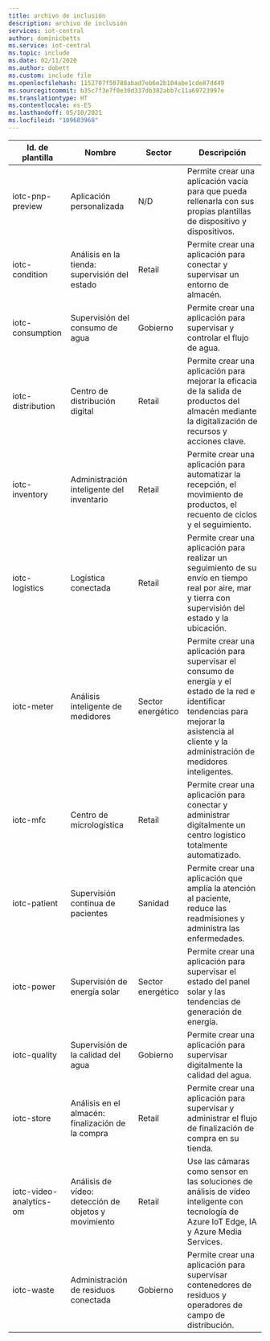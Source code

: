 ```yaml
---
title: archivo de inclusión
description: archivo de inclusión
services: iot-central
author: dominicbetts
ms.service: iot-central
ms.topic: include
ms.date: 02/11/2020
ms.author: dobett
ms.custom: include file
ms.openlocfilehash: 1152707f50788abad7eb6e2b104abe1cde87dd49
ms.sourcegitcommit: b35c7f3e7f0e30d337db382abb7c11a69723997e
ms.translationtype: HT
ms.contentlocale: es-ES
ms.lasthandoff: 05/10/2021
ms.locfileid: "109683968"
---
```

| Id. de plantilla              | Nombre        | Sector | Descripción |
| ------------------------ | ----------- | -------- | ----------- |
| iotc-pnp-preview         | Aplicación personalizada | N/D | Permite crear una aplicación vacía para que pueda rellenarla con sus propias plantillas de dispositivo y dispositivos. |
| iotc-condition           | Análisis en la tienda: supervisión del estado | Retail | Permite crear una aplicación para conectar y supervisar un entorno de almacén. |
| iotc-consumption         | Supervisión del consumo de agua | Gobierno | Permite crear una aplicación para supervisar y controlar el flujo de agua. |
| iotc-distribution        | Centro de distribución digital | Retail |Permite crear una aplicación para mejorar la eficacia de la salida de productos del almacén mediante la digitalización de recursos y acciones clave. |
| iotc-inventory           | Administración inteligente del inventario | Retail |Permite crear una aplicación para automatizar la recepción, el movimiento de productos, el recuento de ciclos y el seguimiento. |
| iotc-logistics           | Logística conectada | Retail |Permite crear una aplicación para realizar un seguimiento de su envío en tiempo real por aire, mar y tierra con supervisión del estado y la ubicación. |
| iotc-meter               | Análisis inteligente de medidores | Sector energético | Permite crear una aplicación para supervisar el consumo de energía y el estado de la red e identificar tendencias para mejorar la asistencia al cliente y la administración de medidores inteligentes.  |
| iotc-mfc                 | Centro de micrologística | Retail |Permite crear una aplicación para conectar y administrar digitalmente un centro logístico totalmente automatizado. |
| iotc-patient             | Supervisión continua de pacientes | Sanidad | Permite crear una aplicación que amplía la atención al paciente, reduce las readmisiones y administra las enfermedades. |
| iotc-power               | Supervisión de energía solar | Sector energético | Permite crear una aplicación para supervisar el estado del panel solar y las tendencias de generación de energía. |
| iotc-quality             | Supervisión de la calidad del agua | Gobierno | Permite crear una aplicación para supervisar digitalmente la calidad del agua. |
| iotc-store               | Análisis en el almacén: finalización de la compra | Retail |Permite crear una aplicación para supervisar y administrar el flujo de finalización de compra en su tienda. |
| iotc-video-analytics-om  | Análisis de vídeo: detección de objetos y movimiento | Retail |Use las cámaras como sensor en las soluciones de análisis de vídeo inteligente con tecnología de Azure IoT Edge, IA y Azure Media Services. |
| iotc-waste               | Administración de residuos conectada | Gobierno | Permite crear una aplicación para supervisar contenedores de residuos y operadores de campo de distribución. |
